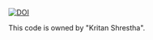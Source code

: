 [![DOI](https://zenodo.org/badge/807720531.svg)](https://zenodo.org/doi/10.5281/zenodo.11389988)



This code is owned by "Kritan Shrestha".

